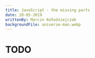 ```yaml
---
title: JavaScript - the missing parts
date: 28-05-2019
writtenBy: Marcin Kołodziejczak
backgroundFile: universe-man.webp
---
```


# TODO
